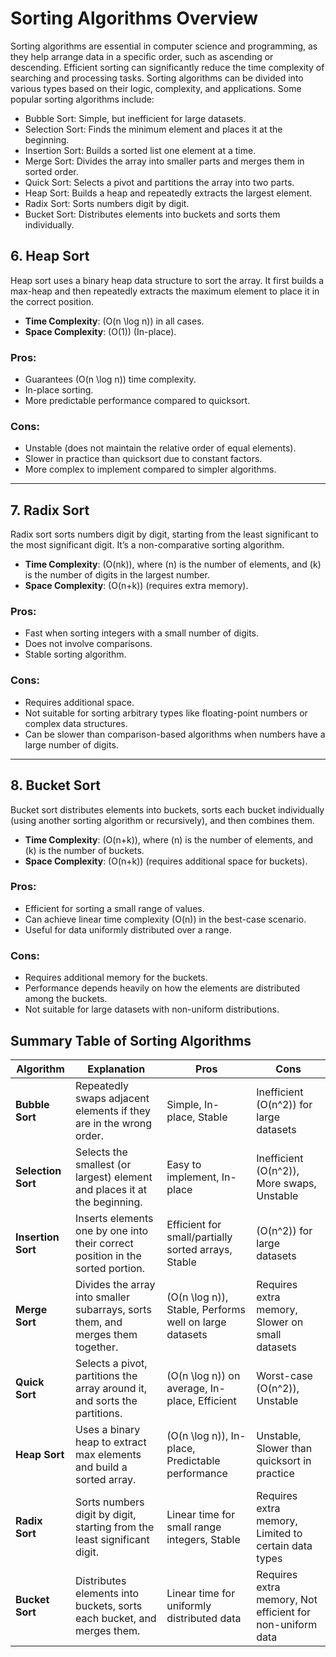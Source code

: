 # Sorting Algorithms Overview

Sorting algorithms are essential in computer science and programming, as they help arrange data in a specific order, such as ascending or descending. Efficient sorting can significantly reduce the time complexity of searching and processing tasks. Sorting algorithms can be divided into various types based on their logic, complexity, and applications. Some popular sorting algorithms include:

- Bubble Sort: Simple, but inefficient for large datasets.
- Selection Sort: Finds the minimum element and places it at the beginning.
- Insertion Sort: Builds a sorted list one element at a time.
- Merge Sort: Divides the array into smaller parts and merges them in sorted order.
- Quick Sort: Selects a pivot and partitions the array into two parts.
- Heap Sort: Builds a heap and repeatedly extracts the largest element.
- Radix Sort: Sorts numbers digit by digit.
- Bucket Sort: Distributes elements into buckets and sorts them individually.

## 6. Heap Sort

Heap sort uses a binary heap data structure to sort the array. It first builds a max-heap and then repeatedly extracts the maximum element to place it in the correct position.

- **Time Complexity**: \(O(n \log n)\) in all cases.
- **Space Complexity**: \(O(1)\) (In-place).

### Pros:
- Guarantees \(O(n \log n)\) time complexity.
- In-place sorting.
- More predictable performance compared to quicksort.

### Cons:
- Unstable (does not maintain the relative order of equal elements).
- Slower in practice than quicksort due to constant factors.
- More complex to implement compared to simpler algorithms.

---

## 7. Radix Sort

Radix sort sorts numbers digit by digit, starting from the least significant to the most significant digit. It’s a non-comparative sorting algorithm.

- **Time Complexity**: \(O(nk)\), where \(n\) is the number of elements, and \(k\) is the number of digits in the largest number.
- **Space Complexity**: \(O(n+k)\) (requires extra memory).

### Pros:
- Fast when sorting integers with a small number of digits.
- Does not involve comparisons.
- Stable sorting algorithm.

### Cons:
- Requires additional space.
- Not suitable for sorting arbitrary types like floating-point numbers or complex data structures.
- Can be slower than comparison-based algorithms when numbers have a large number of digits.

---

## 8. Bucket Sort

Bucket sort distributes elements into buckets, sorts each bucket individually (using another sorting algorithm or recursively), and then combines them.

- **Time Complexity**: \(O(n+k)\), where \(n\) is the number of elements, and \(k\) is the number of buckets.
- **Space Complexity**: \(O(n+k)\) (requires additional space for buckets).

### Pros:
- Efficient for sorting a small range of values.
- Can achieve linear time complexity \(O(n)\) in the best-case scenario.
- Useful for data uniformly distributed over a range.

### Cons:
- Requires additional memory for the buckets.
- Performance depends heavily on how the elements are distributed among the buckets.
- Not suitable for large datasets with non-uniform distributions.



## Summary Table of Sorting Algorithms

| **Algorithm**      | **Explanation**                                                                 | **Pros**                                                   | **Cons**                                                                 |
|--------------------|---------------------------------------------------------------------------------|-------------------------------------------------------------|--------------------------------------------------------------------------|
| **Bubble Sort**     | Repeatedly swaps adjacent elements if they are in the wrong order.              | Simple, In-place, Stable                                     | Inefficient \(O(n^2)\) for large datasets                                |
| **Selection Sort**  | Selects the smallest (or largest) element and places it at the beginning.       | Easy to implement, In-place                                  | Inefficient \(O(n^2)\), More swaps, Unstable                             |
| **Insertion Sort**  | Inserts elements one by one into their correct position in the sorted portion.  | Efficient for small/partially sorted arrays, Stable          | \(O(n^2)\) for large datasets                                            |
| **Merge Sort**      | Divides the array into smaller subarrays, sorts them, and merges them together. | \(O(n \log n)\), Stable, Performs well on large datasets     | Requires extra memory, Slower on small datasets                          |
| **Quick Sort**      | Selects a pivot, partitions the array around it, and sorts the partitions.      | \(O(n \log n)\) on average, In-place, Efficient              | Worst-case \(O(n^2)\), Unstable                                          |
| **Heap Sort**       | Uses a binary heap to extract max elements and build a sorted array.            | \(O(n \log n)\), In-place, Predictable performance           | Unstable, Slower than quicksort in practice                              |
| **Radix Sort**      | Sorts numbers digit by digit, starting from the least significant digit.        | Linear time for small range integers, Stable                 | Requires extra memory, Limited to certain data types                     |
| **Bucket Sort**     | Distributes elements into buckets, sorts each bucket, and merges them.          | Linear time for uniformly distributed data                   | Requires extra memory, Not efficient for non-uniform data                |
